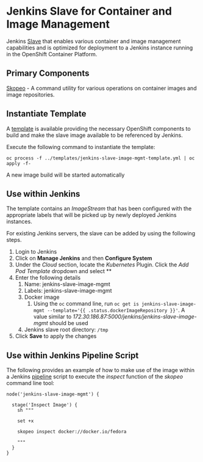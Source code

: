 Jenkins Slave for Container and Image Management
=============================

Jenkins [Slave](https://wiki.jenkins-ci.org/display/JENKINS/Distributed+builds) that enables various container and image management capabilities and is optimized for deployment to a Jenkins instance running in the OpenShift Container Platform.

## Primary Components

[Skopeo](https://github.com/projectatomic/skopeo/) - A command utility for various operations on container images and image repositories.


## Instantiate Template

A [template](../.openshift/templates/jenkins-slave-image-mgmt-template.yml) is available providing the necessary OpenShift components to build and make the slave image available to be referenced by Jenkins.

Execute the following command to instantiate the template:

```
oc process -f ../templates/jenkins-slave-image-mgmt-template.yml | oc apply -f-
```

A new image build will be started automatically

## Use within Jenkins

The template contains an *ImageStream* that has been configured with the appropriate labels that will be picked up by newly deployed Jenkins instances. 

For existing Jenkins servers, the slave can be added by using the following steps.

1. Login to Jenkins
2. Click on **Manage Jenkins** and then **Configure System**
3. Under the *Cloud* section, locate the *Kubernetes* Plugin. Click the *Add Pod Template* dropdown and select **
4. Enter the following details
	1. Name: jenkins-slave-image-mgmt
	2. Labels: jenkins-slave-image-mgmt 
	3. Docker image
		1. Using the `oc` command line, run `oc get is jenkins-slave-image-mgmt --template='{{ .status.dockerImageRepository }}'`. A value similar to *172.30.186.87:5000/jenkins/jenkins-slave-image-mgmt* should be used
	4. Jenkins slave root directory: `/tmp`
5. Click **Save** to apply the changes
	

## Use within Jenkins Pipeline Script

The following provides an example of how to make use of the image within a Jenkins [pipeline](https://jenkins.io/doc/book/pipeline/) script to execute the *inspect* function of the *skopeo* command line tool:

```
node('jenkins-slave-image-mgmt') { 

  stage('Inspect Image') {
    sh """

    set +x
        
    skopeo inspect docker://docker.io/fedora

    """
  }
}
```
